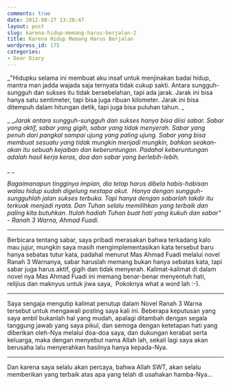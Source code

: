 ```yaml
---
comments: true
date: 2012-08-27 13:28:47
layout: post
slug: karena-hidup-memang-harus-berjalan-2
title: Karena Hidup Memang Harus Berjalan
wordpress_id: 175
categories:
- Dear Diary
---
```


_"Hidupku selama ini membuat aku insaf untuk menjinakan badai hidup, mantra man jadda wajada saja ternyata tidak cukup sakti. Antara sungguh-sungguh dan sukses itu tidak bersebelahan, tapi ada jarak. Jarak ini bisa hanya satu sentimeter, tapi bisa juga ribuan kilometer. Jarak ini bisa ditempuh dalam hitungan detik, tapi juga bisa puluhan tahun. _


_ __Jarak antara sungguh-sungguh dan sukses hanya bisa diisi sabar. Sabar yang aktif, sabar yang gigih, sabar yang tidak menyerah. Sabar yang penuh dari pangkal sampai ujung yang paling ujung. Sabar yang bisa membuat sesuatu yang tidak mungkin menjadi mungkin, bahkan seakan-akan itu sebuah kejaiban dan keberuntungan. Padahal keberuntungan adalah hasil kerja keras, doa dan sabar yang berlebih-lebih._




_ _




_Bagaimanapun tingginya impian, dia tetap harus dibela habis-habisan walau hidup sudah digelung nestapa akut.  Hanya dengan sungguh-sungguhlah jalan sukses terbuka. Tapi hanya dengan sabarlah takdir itu terkuak menjadi nyata. Dan Tuhan selalu memilihkan yang terbaik dan paling kita butuhkan. Itulah hadiah Tuhan buat hati yang kukuh dan sabar" - Ranah 3 Warna, Ahmad Fuadi._




* * *




Berbicara tentang sabar, saya pribadi merasakan bahwa terkadang kalo mau jujur, mungkin saya masih mengimplementasikan kata tersebut baru hanya sebatas tutur kata, padahal menurut Mas Ahmad Fuadi melalui novel Ranah 3 Warnanya, sabar haruslah memang bukan hanya sebatas kata, tapi sabar juga harus aktif, gigih dan tidak menyerah. Kalimat-kalimat di dalam novel nya Mas Ahmad Fuadi ini memang benar-benar menyentuh hati, relijius dan maknyus untuk jiwa saya,  Pokoknya what a word lah :-).




* * *




Saya sengaja mengutip kalimat penutup dalam Novel Ranah 3 Warna tersebut untuk mengawali posting saya kali ini. Beberapa keputusan yang saya ambil bukanlah hal yang mudah, apalagi ditambah dengan segala tanggung jawab yang saya pikul, dan semoga dengan ketetapan hati yang diberikan oleh-Nya melalui doa-doa saya, dan dukungan kerabat serta keluarga, maka dengan menyebut nama Allah lah, sekali lagi saya akan berusaha lalu menyerahkan hasilnya hanya kepada-Nya.




* * *




Dan karena saya selalu akan percaya, bahwa Allah SWT, akan selalu memberikan yang terbaik atas apa yang telah di usahakan hamba-Nya...



